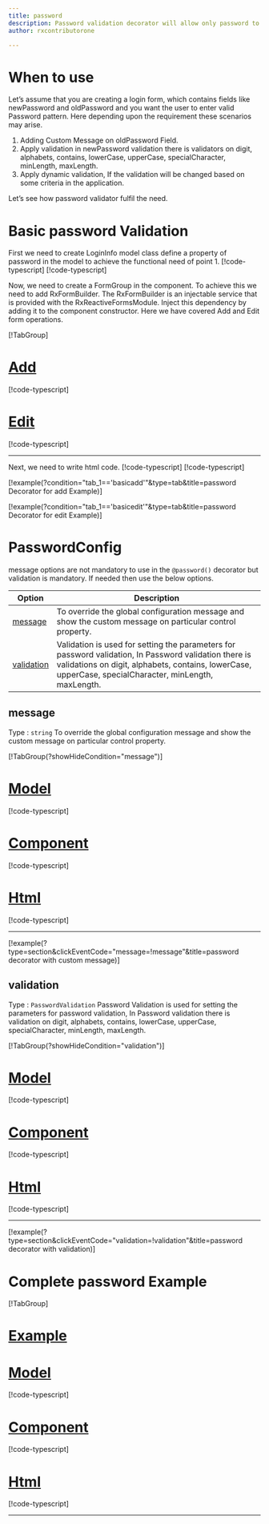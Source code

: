 ```yaml
---
title: password  
description: Password validation decorator will allow only password to be entered. If user tries to enter any string rather than password pattern according for PasswordValidation parameters then the property will become invalid. To use the password decorator on particular property.
author: rxcontributorone

---
```

# When to use
Let’s assume that you are creating a login form, which contains fields like newPassword and oldPassword and you want the user to enter valid Password pattern. Here depending upon the requirement these scenarios may arise.	
1. Adding Custom Message on oldPassword Field.
2. Apply validation in newPassword validation there is validators on digit, alphabets, contains, lowerCase, upperCase, specialCharacter, minLength, maxLength.
3. Apply dynamic validation, If the validation will be changed based on some criteria in the application.

Let’s see how password validator fulfil the need.

# Basic password Validation
First we need to create LoginInfo model class define a property of password in the model to achieve the functional need of point 1.
[!code-typescript[](\assets\examples\password\add\login-info.model.ts?condition="tab_1=='basicadd'"&type=section)]
[!code-typescript[](\assets\examples\password\edit\login-info.model.ts?condition="tab_1=='basicedit'"&type=section)]

Now, we need to create a FormGroup in the component. To achieve this we need to add RxFormBuilder. The RxFormBuilder is an injectable service that is provided with the RxReactiveFormsModule. Inject this dependency by adding it to the component constructor.
Here we have covered Add and Edit form operations.

[!TabGroup]
# [Add](#tab\basicadd)
[!code-typescript[](\assets\examples\password\add\password-add.component.ts)]
# [Edit](#tab\basicedit)
[!code-typescript[](\assets\examples\password\edit\password-edit.component.ts)]
***

Next, we need to write html code.
[!code-typescript[](\assets\examples\password\add\password-add.component.html?condition="tab_1=='basicadd'"&type=section)]
[!code-typescript[](\assets\examples\password\edit\password-edit.component.html?condition="tab_1=='basicedit'"&type=section)]

[!example(?condition="tab_1=='basicadd'"&type=tab&title=password Decorator for add Example)]
<app-password-add></app-password-add>

[!example(?condition="tab_1=='basicedit'"&type=tab&title=password Decorator for edit Example)]
<app-password-edit></app-password-edit>

# PasswordConfig 
message options are not mandatory to use in the `@password()` decorator but validation is mandatory. If needed then use the below options.

|Option | Description |
|--- | ---- |
|[message](#message) | To override the global configuration message and show the custom message on particular control property. |
|[validation](#validation) | Validation is used for setting the parameters for password validation, In Password validation there is validations on digit, alphabets, contains, lowerCase, upperCase, specialCharacter, minLength, maxLength. |

## message 
Type :  `string` 
To override the global configuration message and show the custom message on particular control property.

[!TabGroup(?showHideCondition="message")]
# [Model](#tab\messageModel)
[!code-typescript[](\assets\examples\password\message\login-info.model.ts)]
# [Component](#tab\messageComponent)
[!code-typescript[](\assets\examples\password\message\password-message.component.ts)]
# [Html](#tab\messageHtml)
[!code-typescript[](\assets\examples\password\message\password-message.component.html)]
***

[!example(?type=section&clickEventCode="message=!message"&title=password decorator with custom message)]
<app-password-message></app-password-message>

## validation 
Type :  `PasswordValidation`
Password Validation is used for setting the parameters for password validation, In Password validation there is validation on digit, alphabets, contains, lowerCase, upperCase, specialCharacter, minLength, maxLength.

[!TabGroup(?showHideCondition="validation")]
# [Model](#tab\validationModel)
[!code-typescript[](\assets\examples\password\validation\login-info.model.ts)]
# [Component](#tab\validationComponent)
[!code-typescript[](\assets\examples\password\validation\password-validation.component.ts)]
# [Html](#tab\validationHtml)
[!code-typescript[](\assets\examples\password\validation\password-validation.component.html)]
***

[!example(?type=section&clickEventCode="validation=!validation"&title=password decorator with validation)]
<app-password-validation></app-password-validation>

# Complete password Example
[!TabGroup]
# [Example](#tab\completeExample)
<app-password-complete></app-password-complete>
# [Model](#tab\completeModel)
[!code-typescript[](\assets\examples\password\complete\login-info.model.ts)]
# [Component](#tab\completeComponent)
[!code-typescript[](\assets\examples\password\complete\password-complete.component.ts)]
# [Html](#tab\completeHtml)
[!code-typescript[](\assets\examples\password\complete\password-complete.component.html)]
***
